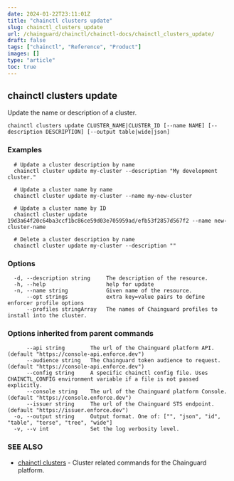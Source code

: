 ```yaml
---
date: 2024-01-22T23:11:01Z
title: "chainctl clusters update"
slug: chainctl_clusters_update
url: /chainguard/chainctl/chainctl-docs/chainctl_clusters_update/
draft: false
tags: ["chainctl", "Reference", "Product"]
images: []
type: "article"
toc: true
---
```

## chainctl clusters update

Update the name or description of a cluster.

```
chainctl clusters update CLUSTER_NAME|CLUSTER_ID [--name NAME] [--description DESCRIPTION] [--output table|wide|json]
```

### Examples

```
  # Update a cluster description by name
  chainctl cluster update my-cluster --description "My development cluster."
  
  # Update a cluster name by name
  chainctl cluster update my-cluster --name my-new-cluster
  
  # Update a cluster name by ID
  chainctl cluster update 19d3a64f20c64ba3ccf1bc86ce59d03e705959ad/efb53f2857d567f2 --name new-cluster-name
  
  # Delete a cluster description by name
  chainctl cluster update my-cluster --description ""
```

### Options

```
  -d, --description string     The description of the resource.
  -h, --help                   help for update
  -n, --name string            Given name of the resource.
      --opt strings            extra key=value pairs to define enforcer profile options
      --profiles stringArray   The names of Chainguard profiles to install into the cluster.
```

### Options inherited from parent commands

```
      --api string        The url of the Chainguard platform API. (default "https://console-api.enforce.dev")
      --audience string   The Chainguard token audience to request. (default "https://console-api.enforce.dev")
      --config string     A specific chainctl config file. Uses CHAINCTL_CONFIG environment variable if a file is not passed explicitly.
      --console string    The url of the Chainguard platform Console. (default "https://console.enforce.dev")
      --issuer string     The url of the Chainguard STS endpoint. (default "https://issuer.enforce.dev")
  -o, --output string     Output format. One of: ["", "json", "id", "table", "terse", "tree", "wide"]
  -v, --v int             Set the log verbosity level.
```

### SEE ALSO

* [chainctl clusters](/chainguard/chainctl/chainctl-docs/chainctl_clusters/)	 - Cluster related commands for the Chainguard platform.


